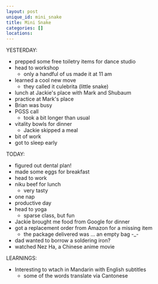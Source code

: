```yaml
---
layout: post
unique_id: mini_snake
title: Mini Snake
categories: []
locations: 
---
```


YESTERDAY:
* prepped some free toiletry items for dance studio
* head to workshop
  * only a handful of us made it at 11 am
* learned a cool new move
  * they called it culebrita (little snake)
* lunch at Jackie's place with Mark and Shubaum
* practice at Mark's place
* Brian was busy
* PGSS call
  * took a bit longer than usual
* vitality bowls for dinner
  * Jackie skipped a meal
* bit of work
* got to sleep early

TODAY:
* figured out dental plan!
* made some eggs for breakfast
* head to work
* niku beef for lunch
  * very tasty
* one nap
* productive day
* head to yoga
  * sparse class, but fun
* Jackie brought me food from Google for dinner
* got a replacement order from Amazon for a missing item
  * the package delivered was ... an empty bag -_-
* dad wanted to borrow a soldering iron?
* watched Nez Ha, a Chinese anime movie

LEARNINGS:
* Interesting to wtach in Mandarin with English subtitles
  * some of the words translate via Cantonese
